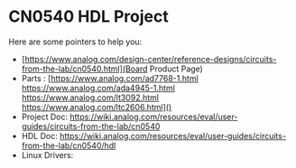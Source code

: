 # CN0540 HDL Project

Here are some pointers to help you:
  * [https://www.analog.com/design-center/reference-designs/circuits-from-the-lab/cn0540.html](Board Product Page)
  * Parts : [https://www.analog.com/ad7768-1.html \
			https://www.analog.com/ada4945-1.html \
			https://www.analog.com/lt3092.html \
			https://www.analog.com/ltc2606.html]()
  * Project Doc: https://wiki.analog.com/resources/eval/user-guides/circuits-from-the-lab/cn0540
  * HDL Doc: https://wiki.analog.com/resources/eval/user-guides/circuits-from-the-lab/cn0540/hdl
  * Linux Drivers:
